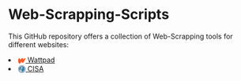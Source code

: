 # Web-Scrapping-Scripts

This GitHub repository offers a collection of Web-Scrapping tools for different websites:
<Li>  <a href="https://github.com/andreea-39/Web-Scrapping-Scripts/tree/main/wattpad"><img src="./assets/images/wattpad-icon.png" height="15" align="center">  Wattpad</a></Li>
<Li>  <a href="https://github.com/andreea-39/Web-Scrapping-Scripts/tree/main/cisa"><img src="./assets/images/CISA-icon.png" height="15" align="center"> CISA</a></Li>

